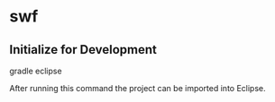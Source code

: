 # swf
## Initialize for Development
 gradle eclipse

After running this command the project can be imported into Eclipse.
